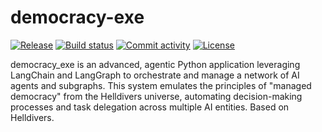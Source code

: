# democracy-exe

[![Release](https://img.shields.io/github/v/release/bossjones/democracy-exe)](https://img.shields.io/github/v/release/bossjones/democracy-exe)
[![Build status](https://img.shields.io/github/actions/workflow/status/bossjones/democracy-exe/main.yml?branch=main)](https://github.com/bossjones/democracy-exe/actions/workflows/main.yml?query=branch%3Amain)
[![Commit activity](https://img.shields.io/github/commit-activity/m/bossjones/democracy-exe)](https://img.shields.io/github/commit-activity/m/bossjones/democracy-exe)
[![License](https://img.shields.io/github/license/bossjones/democracy-exe)](https://img.shields.io/github/license/bossjones/democracy-exe)

democracy_exe is an advanced, agentic Python application leveraging LangChain and LangGraph to orchestrate and manage a network of AI agents and subgraphs. This system emulates the principles of "managed democracy" from the Helldivers universe, automating decision-making processes and task delegation across multiple AI entities. Based on Helldivers.
